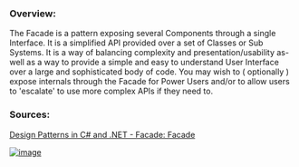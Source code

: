 ### Overview:

The Facade is a pattern exposing several Components through a single Interface. It is a simplified API provided over a set of Classes or Sub Systems. It is a way of balancing complexity and presentation/usability as-well as a way to provide a simple and easy to understand User Interface over a large and sophisticated body of code. You may wish to ( optionally ) expose internals through the Facade for Power Users and/or to allow users to 'escalate' to use more complex APIs if they need to.
### Sources:
[Design Patterns in C# and .NET - Facade: Facade](https://www.udemy.com/course/design-patterns-csharp-dotnet/)

[![image](https://github.com/nicholasrwx/GangOfFourPatterns/blob/main/Imgs/back-arrow_1f519.png)](https://github.com/nicholasrwx/GangOfFourPatterns/tree/main)